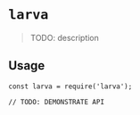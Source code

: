 # `larva`

> TODO: description

## Usage

```
const larva = require('larva');

// TODO: DEMONSTRATE API
```
